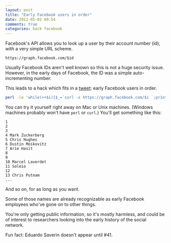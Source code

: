 ```yaml
---
layout: post
title: "Early Facebook users in order"
date: 2012-05-02 09:54
comments: true
categories: hack facebook
---
```

Facebook's API allows you to look up a user by their account number (id), with a very simple URL scheme. 

```
https://graph.facebook.com/$id
```

Usually Facebook IDs aren't well known so this is not a huge security issue. However, in the early days of Facebook, 
the ID was a simple auto-incrementing number. 

This leads to a hack which fits in a [tweet](https://twitter.com/flipzagging/status/197730897494163456): early Facebook users in order.

``` sh
perl -le 'while(++$i){$_=`curl -s https://graph.facebook.com/$i `;print "$i ", $_=~/name":"([^""]+)/}'
```

<!-- more -->
You can try it yourself right away on Mac or Unix machines. (Windows machines probably won't have `perl` or `curl`.) 
You'll get something like this:

``` 
1 
2 
3 
4 Mark Zuckerberg
5 Chris Hughes
6 Dustin Moskovitz
7 Arie Hasit
8 
9 
10 Marcel Laverdet
11 Soleio
12 
13 Chris Putnam
...
```

And so on, for as long as you want. 

Some of those names are already recognizable as early Facebook employees who've gone on to other things.

You're only getting public information, so it's mostly harmless, and could be of interest
to researchers looking into the early history of the social network. 

Fun fact: Eduardo Saverin doesn't appear until #41.
